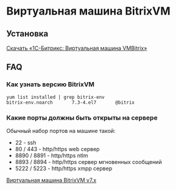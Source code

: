 # Виртуальная машина BitrixVM

## Установка

[Скачать «1C-Битрикс: Виртуальная машина VMBitrix»](https://www.1c-bitrix.ru/download/vmbitrix.php)

## FAQ

### Как узнать версию BitrixVM

```shell
yum list installed | grep bitrix-env
bitrix-env.noarch       7.3-4.el7       @bitrix
```

### Какие порты должны быть открыты на сервере

Обычный набор портов на машине такой:
 * 22 - ssh
 * 80 / 443 - http/https web сервер
 * 8890 / 8891 - http/https ntlm
 * 8893 / 8894 - http/https сервер мгновенных сообщений
 * 5222 / 5223 - http/https xmpp сервер

[Виртуальная машина BitrixVM v7.x](https://dev.1c-bitrix.ru/learning/course/index.php?COURSE_ID=37&INDEX=Y)

